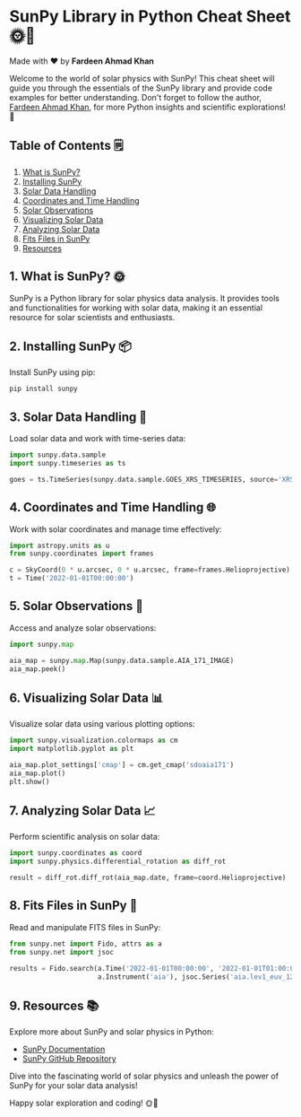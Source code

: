 # SunPy Library in Python Cheat Sheet 🌞🚀

Made with :heart: by **Fardeen Ahmad Khan**

Welcome to the world of solar physics with SunPy! This cheat sheet will guide you through the essentials of the SunPy library and provide code examples for better understanding. Don't forget to follow the author, [Fardeen Ahmad Khan](https://github.com/I-Fardeen), for more Python insights and scientific explorations! 🙌

## Table of Contents 🗒️

1. [What is SunPy?](#what-is-sunpy)
2. [Installing SunPy](#installing-sunpy)
3. [Solar Data Handling](#solar-data-handling)
4. [Coordinates and Time Handling](#coordinates-and-time-handling)
5. [Solar Observations](#solar-observations)
6. [Visualizing Solar Data](#visualizing-solar-data)
7. [Analyzing Solar Data](#analyzing-solar-data)
8. [Fits Files in SunPy](#fits-files-in-sunpy)
9. [Resources](#resources)

## 1. What is SunPy? 🌞

SunPy is a Python library for solar physics data analysis. It provides tools and functionalities for working with solar data, making it an essential resource for solar scientists and enthusiasts.

## 2. Installing SunPy 📦

Install SunPy using pip:

```python
pip install sunpy
```

## 3. Solar Data Handling 🌅

Load solar data and work with time-series data:

```python
import sunpy.data.sample
import sunpy.timeseries as ts

goes = ts.TimeSeries(sunpy.data.sample.GOES_XRS_TIMESERIES, source='XRS')
```

## 4. Coordinates and Time Handling 🌐

Work with solar coordinates and manage time effectively:

```python
import astropy.units as u
from sunpy.coordinates import frames

c = SkyCoord(0 * u.arcsec, 0 * u.arcsec, frame=frames.Helioprojective)
t = Time('2022-01-01T00:00:00')
```

## 5. Solar Observations 🔭

Access and analyze solar observations:

```python
import sunpy.map

aia_map = sunpy.map.Map(sunpy.data.sample.AIA_171_IMAGE)
aia_map.peek()
```

## 6. Visualizing Solar Data 📊

Visualize solar data using various plotting options:

```python
import sunpy.visualization.colormaps as cm
import matplotlib.pyplot as plt

aia_map.plot_settings['cmap'] = cm.get_cmap('sdoaia171')
aia_map.plot()
plt.show()
```

## 7. Analyzing Solar Data 📈

Perform scientific analysis on solar data:

```python
import sunpy.coordinates as coord
import sunpy.physics.differential_rotation as diff_rot

result = diff_rot.diff_rot(aia_map.date, frame=coord.Helioprojective)
```

## 8. Fits Files in SunPy 📄

Read and manipulate FITS files in SunPy:

```python
from sunpy.net import Fido, attrs as a
from sunpy.net import jsoc

results = Fido.search(a.Time('2022-01-01T00:00:00', '2022-01-01T01:00:00'),
                      a.Instrument('aia'), jsoc.Series('aia.lev1_euv_12s'))
```

## 9. Resources 📚

Explore more about SunPy and solar physics in Python:

- [SunPy Documentation](https://docs.sunpy.org/en/stable/index.html)
- [SunPy GitHub Repository](https://github.com/sunpy/sunpy)

Dive into the fascinating world of solar physics and unleash the power of SunPy for your solar data analysis!

Happy solar exploration and coding! 🌞🚀
